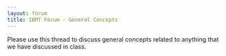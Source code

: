 ```yaml
---
layout: forum
title: IBMT Forum - General Concepts
---
```


Please use this thread to discuss general concepts related to anything that we have discussed in class.
